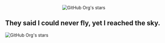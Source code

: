 <p align="center">
  <img alt="GitHub Org's stars" src="https://animated-gif-creator.com/images/03/free-skeleton-animations-skeleton-graphics-clipart_6.gif"
</p>

## They said I could never fly, yet I reached the sky.

<p align="left">
  <img alt="GitHub Org's stars" src="https://img.shields.io/github/stars/ghostwond3r?style=social">&nbsp;&nbsp;&nbsp;&nbsp;
</p>
